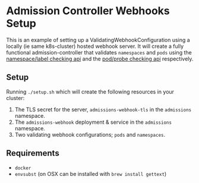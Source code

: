 # Admission Controller Webhooks Setup

This is an example of setting up a ValidatingWebhookConfiguration using a locally (ie same k8s-cluster) hosted webhook server. It will create a fully functional admission-controller that validates `namespaces` and `pods` using the [namespace/label checking api](https://github.com/isaaguilar/admissions-webhook-flask-server/blob/master/app/validating_apis/namespaces.py#L5) and the [pod/probe checking api](https://github.com/isaaguilar/admissions-webhook-flask-server/blob/master/app/validating_apis/pods.py#L5) respectively. 

## Setup

Running `./setup.sh` which will create the following resources in your cluster: 

1. The TLS secret for the server, `admissions-webhook-tls` in the `admissions` namespace.
2. The `admissions-webhook` deployment & service in the `admissions` namespace.
3. Two validating webhook configurations; `pods` and `namespaces`.

## Requirements

- `docker`
- `envsubst` (on OSX can be installed with `brew install gettext`)